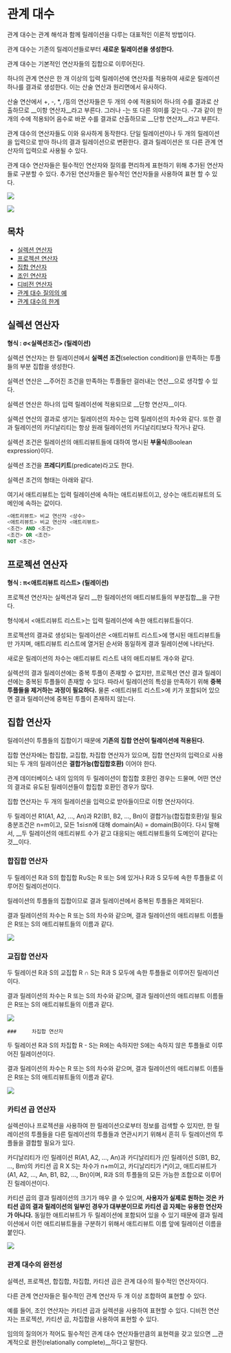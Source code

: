 # 관계 대수

관계 대수는 관계 해석과 함께 릴레이션을 다루는 대표적인 이론적 방법이다.

관계 대수는 기존의 릴레이션들로부터 __새로운 릴레이션을 생성한다.__

관계 대수는 기본적인 연산자들의 집합으로 이루어진다.

하나의 관계 연산은 한 개 이상의 입력 릴레이션에 연산자를 적용하여 새로운 릴레이션 하나를 결과로 생성한다. 이는 산술 연산과 원리면에서 유사하다.

산술 연산에서 +, -, *, /등의 연산자들은 두 개의 수에 적용되어 하나의 수를 결과로 산출하므로 __이항 연산자__라고 부른다.
그러나 -는 또 다른 의미를 갖는다. -7과 같이 한 개의 수에 적용되어 음수로 바꾼 수를 결과로 산출하므로
__단항 연산자__라고 부른다.

관계 대수의 연산자들도 이와 유사하게 동작한다.
단일 릴레이션이나 두 개의 릴레이션을 입력으로 받아 하나의 결과 릴레이션으로 변환한다.
결과 릴레이션은 또 다른 관계 연산자의 입력으로 사용될 수 있다.

관계 대수 연산자들은 필수적인 연산자와 질의를 편리하게 표현하기 위해 추가된 연산자들로 구분할 수 있다. 추가된 연산자들은 필수적인 연산자들을 사용하여 표현 할 수 있다.

![](./image/operatortype.jpg)

![](./image/operatorfunction.jpg)

## 목차

- [실렉션 연산자](#실렉션-연산자)
- [프로젝션 연산자](#프로젝션-연산자)
- [집합 연산자](#집합-연산자)
- [조인 연산자](#조인-연산자)
- [디비전 연산자](#디비전-연산자)
- [관계 대수 질의의 예](관계-대수-질의의-예)
- [관계 대수의 한계](#관계-대수의-한계)



## 실렉션 연산자

__형식 : σ<실렉션조건> (릴레이션)__

실렉션 연산자는 한 릴레이션에서 __실렉션 조건__(selection condition)을 만족하는 투플들의 부분 집합을 생성한다.

실렉션 연산은 __주어진 조건을 만족하는 투플들만 걸러내는 연산__으로 생각할 수 있다.

실렉션 연산은 하나의 입력 릴레이션에 적용되므로 __단항 연산자__이다.

실렉션 연산의 결과로 생기는 릴레이션의 차수는 입력 릴레이션의 차수와 같다.
또한 결과 릴레이션의 카디날리티는 항상 원래 릴레이션의 카디날리티보다 작거나 같다.

실렉션 조건은 릴레이션의 애트리뷰트들에 대하여 명시된 __부울식__(Boolean expression)이다.

실렉션 조건을 __프레디키트__(predicate)라고도 한다.

실렉션 조건의 형태는 아래와 같다.

여기서 애트리뷰트는 입력 릴레이션에 속하는 애트리뷰트이고, 상수는 애트리뷰트의 도메인에 속하는 값이다.

```sql
<애트리뷰트> 비교 연산자 <상수>
<애트리뷰트> 비교 연산자 <애트리뷰트>
<조건> AND <조건>
<조건> OR <조건>
NOT <조건>
```



## 프로젝션 연산자

__형식 : π<애트리뷰트 리스트> (릴레이션)__

프로젝션 연산자는 실렉션과 달리 __한 릴레이션의 애트리뷰트들의 부분집합__을 구한다.

형식에서 <애트리뷰트 리스트>는 입력 릴레이션에 속한 애트리뷰트들이다.

프로젝션의 결과로 생성되는 릴레이션은 <애트리뷰트 리스트>에 명시된 애트리뷰트들만 가지며, 애트리뷰트 리스트에 열거된 순서와 동일하게 결과 릴레이션에 나타난다.

새로운 릴레이션의 차수는 애트리뷰트 리스트 내의 애트리뷰트 개수와 같다.

실렉션의 결과 릴레이션에는 중복 투플이 존재할 수 없지만, 프로젝션 연산 결과 릴레이션에는 중복된 투플들이 존재할 수 있다. 따라서 릴레이션의 특성을 만족하기 위해 __중복 투플들을 제거하는 과정이 필요하다.__
물론 <애트리뷰트 리스트>에 키가 포함되어 있으면 결과 릴레이션에 중복된 투플이 존재하지 않는다.



## 집합 연산자

릴레이션이 투플들의 집합이기 때문에 __기존의 집합 연산이 릴레이션에 적용된다.__

집합 연산자에는 합집합, 교집합, 차집합 연산자가 있으며, 집합 연산자의 입력으로 사용되는 두 개의 릴레이션은 __결합가능(합집합호환)__ 이어야 한다.

관계 데이터베이스 내의 임의의 두 릴레이션이 합집합 호환인 경우는 드물며, 어떤 연산의 결과로 유도된 릴레이션들이 합집합 호환인 경우가 많다.

집합 연산자는 두 개의 릴레이션을 입력으로 받아들이므로 이항 연산자이다.

두 릴레이션 R1(A1, A2, ..., An)과 R2(B1, B2, ..., Bn)이 결합가능(합집합호환)일 필요충분조건은 n=m이고, 모든 1≤i≤n에 대해 domain(Ai) = domain(Bi)이다.
다시 말해서, __두 릴레이션의 애트리뷰트 수가 같고 대응되는 애트리뷰트들의 도메인이 같다는 것__이다.



### 	합집합 연산자

두 릴레이션 R과 S의 합집합 R∪S는 R 또는 S에 있거나 R과 S 모두에 속한 투플들로 이루어진 릴레이션이다.

릴레이션의 투플들의 집합이므로 결과 릴레이션에서 중복된 투플들은 제외된다.

결과 릴레이션의 차수는 R 또는 S의 차수와 같으며, 결과 릴레이션의 애트리뷰트 이름들은 R또는 S의 애트리뷰트들의 이름과 같다.

![](./image/union.jpg)



### 	교집합 연산자

두 릴레이션 R과 S의 교집합 R ∩ S는 R과 S 모두에 속한 투플들로 이루어진 릴레이션이다.

결과 릴레이션의 차수는 R 또는 S의 차수와 같으며, 결과 릴레이션의 애트리뷰트 이름들은 R또는 S의 애트리뷰트들의 이름과 같다.

![](./image/intersection.jpg)



	### 	차집합 연산자

두 릴레이션 R과 S의 차집합 R - S는 R에는 속하지만 S에는 속하지 않은 투플들로 이루어진 릴레이션이다.

결과 릴레이션의 차수는 R 또는 S의 차수와 같으며, 결과 릴레이션의 애트리뷰트 이름들은 R또는 S의 애트리뷰트들의 이름과 같다.

![](./image/differenceset.jpg)



### 	카티션 곱 연산자

실렉션이나 프로젝션을 사용하여 한 릴레이션으로부터 정보를 검색할 수 있지만,
한 릴레이션의 투플들을 다른 릴레이션의 투플들과 연관시키기 위해서 흔히 두 릴레이션의 투플들을 결합할 필요가 있다.

카디날리티가 i인 릴레이션 R(A1, A2, ..., An)과 카디날리티가 j인 릴레이션 S(B1, B2, ..., Bm)의 카티션 곱 R X S는
차수가 n+m이고, 카디날리티가 i*j이고, 애트리뷰트가 (A1, A2, ..., An, B1, B2, ..., Bn)이며, R과 S의 투플들의 모든 가능한 조합으로 이루어진 릴레이션이다.

카티션 곱의 결과 릴레이션의 크기가 매우 클 수 있으며, __사용자가 실제로 원하는 것은 카티션 곱의 결과 릴레이션의 일부인 경우가 대부분이므로 카티션 곱 자체는 유용한 연산자가 아니다.__
동일한 애트리뷰트가 두 릴레이션에 포함되어 있을 수 있기 때문에 결과 릴레이션에서 이런 애트리뷰트들을 구분하기 위해서 애트리뷰트 이름 앞에 릴레이션 이름을 붙인다.

![](./image/cartesianproduct.jpg)



### 	관계 대수의 완전성

실렉션, 프로젝션, 합집합, 차집합, 카티션 곱은 관계 대수의 필수적인 연산자이다.

다른 관계 연산자들은 필수적인 관계 연산자 두 개 이상 조합하여 표현할 수 있다.

예를 들어, 조인 연산자는 카티션 곱과 실렉션을 사용하여 표현할 수 있다.
디비전 연산자는 프로젝션, 카티션 곱, 차집합을 사용하여 표현할 수 있다.

임의의 질의어가 적어도 필수적인 관계 대수 연산자들만큼의 표현력을 갖고 있으면 __관계적으로 완전(relationally complete)__하다고 말한다.






